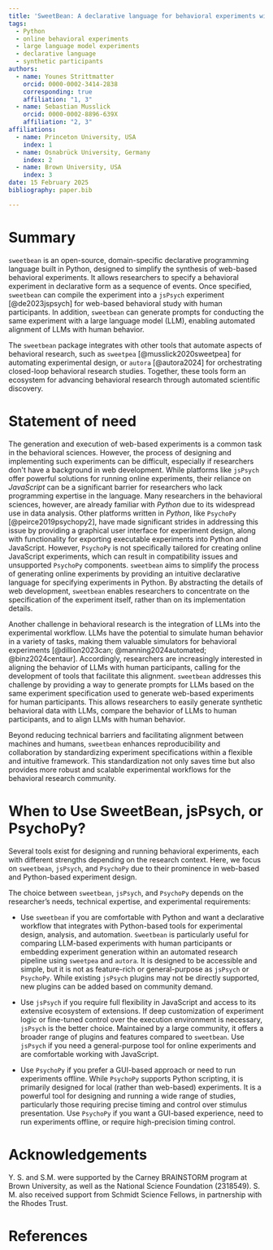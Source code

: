 ```yaml
---
title: 'SweetBean: A declarative language for behavioral experiments with human and artificial participants'
tags:
  - Python
  - online behavioral experiments
  - large language model experiments
  - declarative language
  - synthetic participants
authors:
  - name: Younes Strittmatter
    orcid: 0000-0002-3414-2838
    corresponding: true
    affiliation: "1, 3"
  - name: Sebastian Musslick
    orcid: 0000-0002-8896-639X
    affiliation: "2, 3"
affiliations:
  - name: Princeton University, USA
    index: 1
  - name: Osnabrück University, Germany
    index: 2
  - name: Brown University, USA
    index: 3
date: 15 February 2025
bibliography: paper.bib

---
```


# Summary

`sweetbean` is an open-source, domain-specific declarative programming language built in Python, designed to simplify the synthesis of web-based behavioral experiments. It allows researchers to specify a behavioral experiment in declarative form as a sequence of events. Once specified, `sweetbean` can compile the experiment into a `jsPsych` experiment [@de2023jspsych] for web-based behavioral study with human participants. In addition, `sweetbean` can generate prompts for conducting the same experiment with a large language model (LLM), enabling automated alignment of LLMs with human behavior.

The `sweetbean` package integrates with other tools that automate aspects of behavioral research, such as `sweetpea` [@musslick2020sweetpea] for automating experimental design, or `autora` [@autora2024] for orchestrating closed-loop behavioral research studies. Together, these tools form an ecosystem for advancing behavioral research through automated scientific discovery.

# Statement of need

The generation and execution of web-based experiments is a common task in the behavioral sciences. However, the process of designing and implementing such experiments can be difficult, especially if researchers don't have a background in web development. While platforms like `jsPsych` offer powerful solutions for running online experiments, their reliance on *JavaScript* can be a significant barrier for researchers who lack programming expertise in the language. Many researchers in the behavioral sciences, however, are already familiar with *Python* due to its widespread use in data analysis. Other platforms written in *Python*, like `PsychoPy` [@peirce2019psychopy2], have made significant strides in addressing this issue by providing a graphical user interface for experiment design, along with functionality for exporting executable experiments into Python and JavaScript. However, `PsychoPy` is not specifically tailored for creating online JavaScript experiments, which can result in compatibility issues and unsupported `PsychoPy` components.  `sweetbean` aims to simplify the process of generating online experiments by providing an intuitive declarative language for specifying experiments in Python. By abstracting the details of web development, `sweetbean` enables researchers to concentrate on the specification of the experiment itself, rather than on its implementation details.

Another challenge in behavioral research is the integration of LLMs into the experimental workflow. LLMs have the potential to simulate human behavior in a variety of tasks, making them valuable simulators for behavioral experiments [@dillion2023can; @manning2024automated; @binz2024centaur]. Accordingly, researchers are increasingly interested in aligning the behavior of LLMs with human participants, calling for the development of tools that facilitate this alignment. `sweetbean` addresses this challenge by providing a way to generate prompts for LLMs based on the same experiment specification used to generate web-based experiments for human participants. This allows researchers to easily generate synthetic behavioral data with LLMs, compare the behavior of LLMs to human participants, and to align LLMs with human behavior.

Beyond reducing technical barriers and facilitating alignment between machines and humans, `sweetbean` enhances reproducibility and collaboration by standardizing experiment specifications within a flexible and intuitive framework. This standardization not only saves time but also provides more robust and scalable experimental workflows for the behavioral research community.

# When to Use SweetBean, jsPsych, or PsychoPy?

Several tools exist for designing and running behavioral experiments, each with different strengths depending on the research context. Here, we focus on `sweetbean`, `jsPsych`, and `PsychoPy` due to their prominence in web-based and Python-based experiment design.

The choice between `sweetbean`, `jsPsych`, and `PsychoPy` depends on the researcher’s needs, technical expertise, and experimental requirements:

- Use `sweetbean` if you are comfortable with Python and want a declarative workflow that integrates with Python-based tools for experimental design, analysis, and automation. `Sweetbean` is particularly useful for comparing LLM-based experiments with human participants or embedding experiment generation within an automated research pipeline using `sweetpea` and `autora`. It is designed to be accessible and simple, but it is not as feature-rich or general-purpose as `jsPsych` or `PsychoPy`. While existing `jsPsych` plugins may not be directly supported, new plugins can be added based on community demand.

- Use `jsPsych` if you require full flexibility in JavaScript and access to its extensive ecosystem of extensions. If deep customization of experiment logic or fine-tuned control over the execution environment is necessary, `jsPsych` is the better choice. Maintained by a large community, it offers a broader range of plugins and features compared to `sweetbean`. Use `jsPsych` if you need a general-purpose tool for online experiments and are comfortable working with JavaScript.

- Use `PsychoPy` if you prefer a GUI-based approach or need to run experiments offline. While `PsychoPy` supports Python scripting, it is primarily designed for local (rather than web-based) experiments. It is a powerful tool for designing and running a wide range of studies, particularly those requiring precise timing and control over stimulus presentation. Use `PsychoPy` if you want a GUI-based experience, need to run experiments offline, or require high-precision timing control.

# Acknowledgements
Y. S. and S.M. were supported by the Carney BRAINSTORM program at Brown University, as well as the National Science Foundation (2318549). S. M. also received support from Schmidt Science Fellows, in partnership with the Rhodes Trust.

# References
